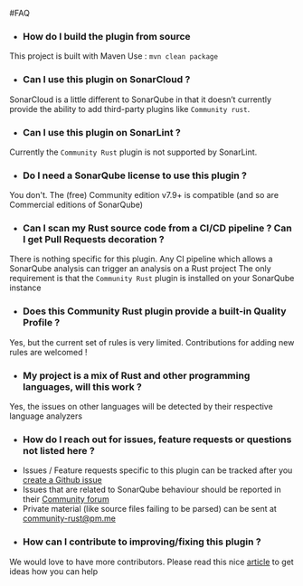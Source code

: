 #FAQ

* ### How do I build the plugin from source

This project is built with Maven
Use : `mvn clean package`

* ### Can I use this plugin on SonarCloud ?

SonarCloud is a little different to SonarQube in that it doesn’t currently provide the ability to add third-party
plugins like `Community rust`.

* ### Can I use this plugin on SonarLint ?

Currently the `Community Rust` plugin is not supported by SonarLint.

* ### Do I need a SonarQube license to use this plugin ?

You don't. The (free) Community edition v7.9+ is compatible (and so are Commercial editions of SonarQube)

* ### Can I scan my Rust source code from a CI/CD pipeline ? Can I get Pull Requests decoration ?

There is nothing specific for this plugin. Any CI pipeline which allows a SonarQube analysis can trigger an analysis on
a Rust project
The only requirement is that the `Community Rust` plugin is installed on your SonarQube instance

* ### Does this Community Rust plugin provide a built-in Quality Profile ?

Yes, but the current set of rules is very limited. Contributions for adding new rules are welcomed !

* ### My project is a mix of Rust and other programming languages, will this work ?

Yes, the issues on other languages will be detected by their respective language analyzers

* ### How do I reach out for issues, feature requests or questions not listed here ?

- Issues / Feature requests specific to this plugin can be tracked after
  you [create a Github issue](https://docs.github.com/en/issues/tracking-your-work-with-issues/creating-issues/creating-an-issue)
- Issues that are related to SonarQube behaviour should be reported in
  their [Community forum](https://community.sonarsource.com/)
- Private material (like source files failing to be parsed) can be sent at community-rust@pm.me


* ### How can I contribute to improving/fixing this plugin ?

We would love to have more contributors.
Please read this nice [article](https://gist.github.com/MarcDiethelm/7303312) to get ideas how you can help






